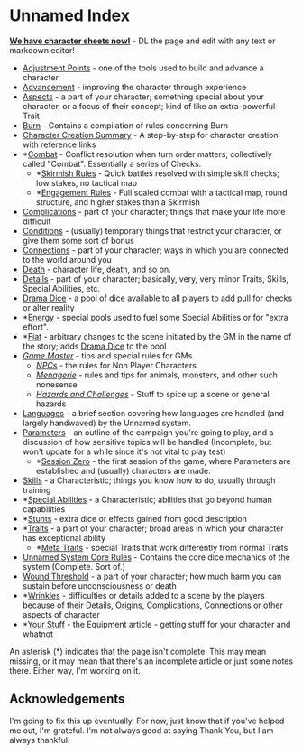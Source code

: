 # Unnamed Index

**[We have character sheets now!](https://s-20.github.io/unnamed/Playtest1/PlaytestCharacterSheet.md)** - DL the page and edit with any text or markdown editor!

- [Adjustment Points](AdjustmentPoints.md) - one of the tools used to build and advance a character
- [Advancement](Advancement.md) - improving the character through experience
- [Aspects](Aspects.md) - a part of your character; something special about your character, or a focus of their concept; kind of like an extra-powerful Trait
- [Burn](Burn.md) - Contains a compilation of rules concerning Burn
- [Character Creation Summary](CCSummary.md) - A step-by-step for character creation with reference links
- *[Combat](Combat.md) - Conflict resolution when turn order matters, collectively called "Combat". Essentially a series of Checks.
  - *[Skirmish Rules](Skirmish.md) - Quick battles resolved with simple skill checks; low stakes, no tactical map
  - *[Engagement Rules](Engagement.md) - Full scaled combat with a tactical map, round structure, and higher stakes than a Skirmish
- [Complications](Complications.md) - part of your character; things that make your life more difficult
- [Conditions](Conditions.md) - (usually) temporary things that restrict your character, or give them some sort of bonus
- [Connections](Connections.md) - part of your character; ways in which you are connected to the world around you
- [Death](Death.md) - character life, death, and so on.
- [Details](Details.md) - part of your character; basically, very, very minor Traits, Skills, Special Abilities, etc.
- [Drama Dice](DramaDice.md) - a pool of dice available to all players to add pull for checks or alter reality
- *[Energy](Energy.md) - special pools used to fuel some Special Abilities or for "extra effort".
- *[Fiat](Fiat.md) - arbitrary changes to the scene initiated by the GM in the name of the story; adds [Drama Dice](DramaDice.md) to the pool
- *[Game Master](GM.md)* - tips and special rules for GMs.
  - *[NPCs](NPCs.md)* - the rules for Non Player Characters
  - *[Menagerie](Menagerie.md)* - rules and tips for animals, monsters, and other such nonesense
  - *[Hazards and Challenges](HazardsChallenges.md)* - Stuff to spice up a scene or general hazards
- [Languages](Languages.md) - a brief section covering how languages are handled (and largely handwaved) by the Unnamed system.
- [Parameters](Parameters.md) - an outline of the campaign you're going to play, and a discussion of how sensitive topics will be handled (Incomplete, but won't update for a while since it's not vital to play test)
  - *[Session Zero](SessionZero.md) - the first session of the game, where Parameters are established and (usually) characters are made.
- [Skills](Skills.md) - a Characteristic; things you know how to do, usually through training
- *[Special Abilities](SpecialAbilities.md) - a Characteristic; abilities that go beyond human capabilities
- *[Stunts](Stunts.md) - extra dice or effects gained from good description
- *[Traits](Traits.md) - a part of your character; broad areas in which your character has exceptional ability
  - *[Meta Traits](MetaTraits.md) - special Traits that work differently from normal Traits
- [Unnamed System Core Rules](HBCore.md) - Contains the core dice mechanics of the system (Complete. Sort of.)
- [Wound Threshold](WoundThreshold.md) - a part of your character; how much harm you can sustain before unconsciousness or death
- *[Wrinkles](Wrinkles.md) - difficulties or details added to a scene by the players because of their Details, Origins, Complications, Connections or other aspects of character
- *[Your Stuff](YourStuff.md) - the Equipment article - getting stuff for your character and whatnot

An asterisk (*) indicates that the page isn't complete. This may mean missing, or it may mean that there's an incomplete article or just some notes there. Either way, I'm working on it.

## Acknowledgements

I'm going to fix this up eventually. For now, just know that if you've helped me out, I'm grateful. I'm not always good at saying Thank You, but I am always thankful.
